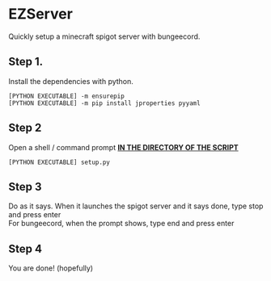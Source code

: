 # EZServer
Quickly setup a minecraft spigot server with bungeecord.  

## Step 1.
Install the dependencies with python.  
```
[PYTHON EXECUTABLE] -m ensurepip
[PYTHON EXECUTABLE] -m pip install jproperties pyyaml
```

## Step 2
Open a shell / command prompt <ins>**IN THE DIRECTORY OF THE SCRIPT**</ins> 
```
[PYTHON EXECUTABLE] setup.py
```

## Step 3

Do as it says. When it launches the spigot server and it says done, type stop and press enter  
For bungeecord, when the prompt shows, type end and press enter  

## Step 4

You are done! (hopefully)
